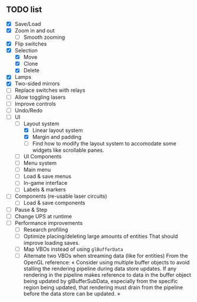 ## TODO list

- [X] Save/Load
- [X] Zoom in and out
    - [ ] Smooth zooming
- [X] Flip switches
- [X] Selection
    - [X] Move
    - [X] Clone
    - [X] Delete
- [X] Lamps
- [X] Two-sided mirrors
- [ ] Replace switches with relays
- [ ] Allow toggling lasers
- [ ] Improve controls
- [ ] Undo/Redo
- [ ] UI
    - [ ] Layout system
        - [X] Linear layout system
        - [X] Margin and padding
        - [ ] Find how to modify the layout system to accomodate some widgets
                like scrollable panes.
    - [ ] UI Components
    - [ ] Menu system
    - [ ] Main menu
    - [ ] Load & save menus
    - [ ] In-game interface
    - [ ] Labels & markers
- [ ] Components (re-usable laser circuits)
    - [ ] Load & save components
- [ ] Pause & Step
- [ ] Change UPS at runtime
- [ ] Performance improvements
    - [ ] Research profiling
    - [ ] Optimize placing/deleting large amounts of entities
        That should improve loading saves.
    - [ ] Map VBOs instead of using `glBufferData`
    - [ ] Alternate two VBOs when streaming data (like for entities)
        From the OpenGL reference:
        « Consider using multiple buffer objects to avoid stalling the rendering
        pipeline during data store updates. If any rendering in the pipeline
        makes reference to data in the buffer object being updated by
        glBufferSubData, especially from the specific region being updated,
        that rendering must drain from the pipeline before the data store can
        be updated. »
